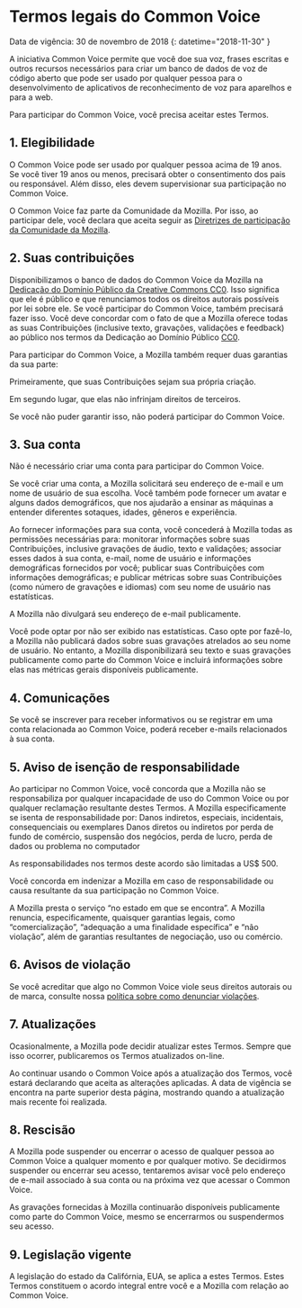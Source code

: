 # Termos legais do Common Voice

Data de vigência: 30 de novembro de 2018 {: datetime="2018-11-30" }

A iniciativa Common Voice permite que você doe sua voz, frases escritas e outros recursos necessários para criar um banco de dados de voz de código aberto que pode ser usado por qualquer pessoa para o desenvolvimento de aplicativos de reconhecimento de voz para aparelhos e para a web.

Para participar do Common Voice, você precisa aceitar estes Termos.

## 1. Elegibilidade
O Common Voice pode ser usado por qualquer pessoa acima de 19 anos. Se você tiver 19 anos ou menos, precisará obter o consentimento dos pais ou responsável. Além disso, eles devem supervisionar sua participação no Common Voice.

O Common Voice faz parte da Comunidade da Mozilla. Por isso, ao participar dele, você declara que aceita seguir as [Diretrizes de participação da Comunidade da Mozilla](https://www.mozilla.org/about/governance/policies/participation/).

## 2. Suas contribuições 
Disponibilizamos o banco de dados do Common Voice da Mozilla na [Dedicação do Domínio Público da Creative Commons CC0](https://creativecommons.org/publicdomain/zero/1.0/). Isso significa que ele é público e que renunciamos todos os direitos autorais possíveis por lei sobre ele. Se você participar do Common Voice, também precisará fazer isso. Você deve concordar com o fato de que a Mozilla oferece todas as suas Contribuições (inclusive texto, gravações, validações e feedback) ao público nos termos da Dedicação ao Domínio Público [CC0](https://creativecommons.org/publicdomain/zero/1.0/).

Para participar do Common Voice, a Mozilla também requer duas garantias da sua parte:

Primeiramente, que suas Contribuições sejam sua própria criação.

Em segundo lugar, que elas não infrinjam direitos de terceiros. 

Se você não puder garantir isso, não poderá participar do Common Voice. 

## 3. Sua conta
Não é necessário criar uma conta para participar do Common Voice. 

Se você criar uma conta, a Mozilla solicitará seu endereço de e-mail e um nome de usuário de sua escolha. Você também pode fornecer um avatar e alguns dados demográficos, que nos ajudarão a ensinar as máquinas a entender diferentes sotaques, idades, gêneros e experiência.

Ao fornecer informações para sua conta, você concederá à Mozilla todas as permissões necessárias para: 
monitorar informações sobre suas Contribuições, inclusive gravações de áudio, texto e validações; 
associar esses dados à sua conta, e-mail, nome de usuário e informações demográficas fornecidos por você;
publicar suas Contribuições com informações demográficas; e
publicar métricas sobre suas Contribuições (como número de gravações e idiomas) com seu nome de usuário nas estatísticas.

A Mozilla não divulgará seu endereço de e-mail publicamente.

Você pode optar por não ser exibido nas estatísticas. Caso opte por fazê-lo, a Mozilla não publicará dados sobre suas gravações atrelados ao seu nome de usuário. No entanto, a Mozilla disponibilizará seu texto e suas gravações publicamente como parte do Common Voice e incluirá informações sobre elas nas métricas gerais disponíveis publicamente.

## 4. Comunicações
Se você se inscrever para receber informativos ou se registrar em uma conta relacionada ao Common Voice, poderá receber e-mails relacionados à sua conta. 

## 5. Aviso de isenção de responsabilidade

Ao participar no Common Voice, você concorda que a Mozilla não se responsabiliza por qualquer incapacidade de uso do Common Voice ou por qualquer reclamação resultante destes Termos. A Mozilla especificamente se isenta de responsabilidade por:
Danos indiretos, especiais, incidentais, consequenciais ou exemplares
Danos diretos ou indiretos por perda de fundo de comércio, suspensão dos negócios, perda de lucro, perda de dados ou problema no computador

As responsabilidades nos termos deste acordo são limitadas a US$ 500.

Você concorda em indenizar a Mozilla em caso de responsabilidade ou causa resultante da sua participação no Common Voice.

A Mozilla presta o serviço “no estado em que se encontra”. A Mozilla renuncia, especificamente, quaisquer garantias legais, como “comercialização”, “adequação a uma finalidade específica” e “não violação”, além de garantias resultantes de negociação, uso ou comércio. 

## 6. Avisos de violação
Se você acreditar que algo no Common Voice viole seus direitos autorais ou de marca, consulte nossa [política sobre como denunciar violações](https://www.mozilla.org/about/legal/report-infringement/).

## 7. Atualizações
Ocasionalmente, a Mozilla pode decidir atualizar estes Termos. Sempre que isso ocorrer, publicaremos os Termos atualizados on-line. 

Ao continuar usando o Common Voice após a atualização dos Termos, você estará declarando que aceita as alterações aplicadas. A data de vigência se encontra na parte superior desta página, mostrando quando a atualização mais recente foi realizada. 

## 8. Rescisão
A Mozilla pode suspender ou encerrar o acesso de qualquer pessoa ao Common Voice a qualquer momento e por qualquer motivo. Se decidirmos suspender ou encerrar seu acesso, tentaremos avisar você pelo endereço de e-mail associado à sua conta ou na próxima vez que acessar o Common Voice. 

As gravações fornecidas à Mozilla continuarão disponíveis publicamente como parte do Common Voice, mesmo se encerrarmos ou suspendermos seu acesso.

## 9. Legislação vigente
A legislação do estado da Califórnia, EUA, se aplica a estes Termos. Estes Termos constituem o acordo integral entre você e a Mozilla com relação ao Common Voice.
